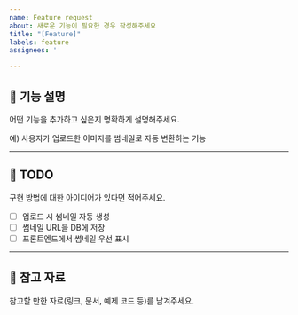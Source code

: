 ```yaml
---
name: Feature request
about: 새로운 기능이 필요한 경우 작성해주세요
title: "[Feature]"
labels: feature
assignees: ''

---
```


## 🚀 기능 설명
어떤 기능을 추가하고 싶은지 명확하게 설명해주세요.

예) 사용자가 업로드한 이미지를 썸네일로 자동 변환하는 기능

---

## 📝 TODO
구현 방법에 대한 아이디어가 있다면 적어주세요.

- [ ] 업로드 시 썸네일 자동 생성
- [ ] 썸네일 URL을 DB에 저장
- [ ] 프론트엔드에서 썸네일 우선 표시

---

## 📎 참고 자료
참고할 만한 자료(링크, 문서, 예제 코드 등)를 남겨주세요.
